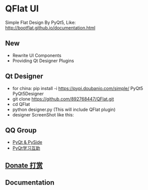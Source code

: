 # QFlat UI

Simple Flat Design By PyQt5, Like: http://bootflat.github.io/documentation.html

## New
 - Rewrite UI Components
 - Providing Qt Designer Plugins

## Qt Designer
 - for china: pip install -i https://pypi.doubanio.com/simple/ PyQt5 PyQt5Designer
 - git clone https://github.com/892768447/QFlat.git
 - cd QFlat
 - python designer.py (This will include QFlat plugin)
 - designer ScreenShot like this:



## QQ Group
 - [PyQt & PySide](https://jq.qq.com/?_wv=1027&k=50LWvn9)
 - [PyQt学习互助](https://jq.qq.com/?_wv=1027&k=5QVVEdF)

## [Donate 打赏](https://github.com/892768447/PyQt/tree/master/Donate)

## Documentation